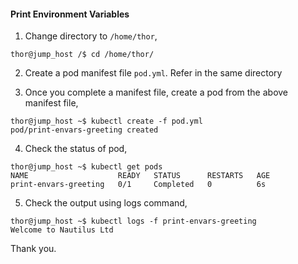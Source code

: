 #### Print Environment Variables


1. Change directory to `/home/thor`,

```
thor@jump_host /$ cd /home/thor/
```

2. Create a pod manifest file `pod.yml`. Refer in the same directory

3. Once you complete a manifest file, create a pod from the above manifest file,

```
thor@jump_host ~$ kubectl create -f pod.yml
pod/print-envars-greeting created
```

4. Check the status of pod,

```
thor@jump_host ~$ kubectl get pods
NAME                    READY   STATUS      RESTARTS   AGE
print-envars-greeting   0/1     Completed   0          6s
```

5. Check the output using logs command,

```
thor@jump_host ~$ kubectl logs -f print-envars-greeting
Welcome to Nautilus Ltd
```
Thank you.

